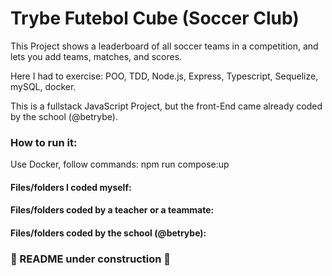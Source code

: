 # Trybe Futebol Cube (Soccer Club)

This Project shows a leaderboard of all soccer teams in a competition, and lets you add teams, matches, and scores.

Here I had to exercise: POO, TDD, Node.js, Express, Typescript, Sequelize, mySQL, docker.

This is a fullstack JavaScript Project, but the front-End came already coded by the school (@betrybe).


### How to run it:

Use Docker, follow commands:
  npm run compose:up
  


#### Files/folders I coded myself:


#### Files/folders coded by a teacher or a teammate:


#### Files/folders coded by the school (@betrybe):


### 🚧 README under construction 🚧
